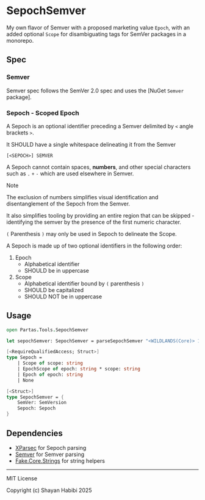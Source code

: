 ﻿# SepochSemver

My own flavor of Semver with a proposed marketing value `Epoch`, with an added optional `Scope` for
disambiguating tags for SemVer packages in a monorepo.

## Spec

### Semver

Semver spec follows the SemVer 2.0 spec and uses the [NuGet `Semver` package].

### Sepoch - Scoped Epoch

A Sepoch is an optional identifier preceding a Semver delimited by `<` angle brackets `>`.

It SHOULD have a single whitespace delineating it from the Semver

```
[<SEPOCH>] SEMVER
```

A Sepoch cannot contain spaces, **numbers**, and other special characters such as `.` `+` `-` which are used elsewhere in Semver.

> [!NOTE]
> The exclusion of numbers simplifies visual identification and disentanglement of the Sepoch from the Semver.
> 
> It also simplifies tooling by providing an entire region that can be skipped - identifying the semver by the
> presence of the first numeric character.

`(` Parenthesis `)` may only be used in Sepoch to delineate the Scope.

A Sepoch is made up of two optional identifiers in the following order:
1. Epoch
   - Alphabetical identifier
   - SHOULD be in uppercase
2. Scope
   - Alphabetical identifier bound by `(` parenthesis `)`
   - SHOULD be capitalized
   - SHOULD NOT be in uppercase

## Usage

```fsharp
open Partas.Tools.SepochSemver

let sepochSemver: SepochSemver = parseSepochSemver "<WILDLANDS(Core)> 1.4.0"
```

```fsharp
[<RequireQualifiedAccess; Struct>]
type Sepoch =
    | Scope of scope: string
    | EpochScope of epoch: string * scope: string
    | Epoch of epoch: string
    | None

[<Struct>]
type SepochSemver = {
    SemVer: SemVersion
    Sepoch: Sepoch
}
```

## Dependencies

- [XParsec] for Sepoch parsing
- [Semver] for Semver parsing
- [Fake.Core.Strings] for string helpers

[XParsec]:[https://github.com/roboz0r/XParsec]
[Semver]:[https://semver-nuget.org/]
[Fake.Core.Strings]:[https://fake.build/]

---

MIT License

Copyright (c) Shayan Habibi 2025
